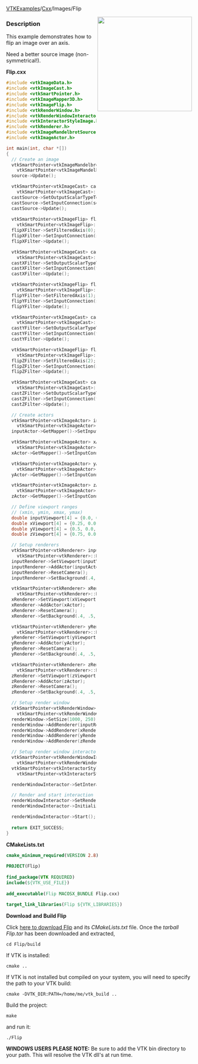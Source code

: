 [VTKExamples](/index/)/[Cxx](/Cxx)/Images/Flip

<img align="right" src="https://github.com/lorensen/VTKExamples/blob/gh-pages/Testing/Baseline/Images/TestFlip.png?raw=true" width="256" />

### Description
This example demonstrates how to flip an image over an axis.

Need a better source image (non-symmetrical!).

**Flip.cxx**
```c++
#include <vtkImageData.h>
#include <vtkImageCast.h>
#include <vtkSmartPointer.h>
#include <vtkImageMapper3D.h>
#include <vtkImageFlip.h>
#include <vtkRenderWindow.h>
#include <vtkRenderWindowInteractor.h>
#include <vtkInteractorStyleImage.h>
#include <vtkRenderer.h>
#include <vtkImageMandelbrotSource.h>
#include <vtkImageActor.h>

int main(int, char *[])
{
  // Create an image
  vtkSmartPointer<vtkImageMandelbrotSource> source =
    vtkSmartPointer<vtkImageMandelbrotSource>::New();
  source->Update();

  vtkSmartPointer<vtkImageCast> castSource =
    vtkSmartPointer<vtkImageCast>::New();
  castSource->SetOutputScalarTypeToUnsignedChar();
  castSource->SetInputConnection(source->GetOutputPort());
  castSource->Update();
  
  vtkSmartPointer<vtkImageFlip> flipXFilter =
    vtkSmartPointer<vtkImageFlip>::New();
  flipXFilter->SetFilteredAxis(0); // flip x axis
  flipXFilter->SetInputConnection(source->GetOutputPort());
  flipXFilter->Update();

  vtkSmartPointer<vtkImageCast> castXFilter =
    vtkSmartPointer<vtkImageCast>::New();
  castXFilter->SetOutputScalarTypeToUnsignedChar();
  castXFilter->SetInputConnection(flipXFilter->GetOutputPort());
  castXFilter->Update();

  vtkSmartPointer<vtkImageFlip> flipYFilter =
    vtkSmartPointer<vtkImageFlip>::New();
  flipYFilter->SetFilteredAxis(1); // flip y axis
  flipYFilter->SetInputConnection(source->GetOutputPort());
  flipYFilter->Update();

  vtkSmartPointer<vtkImageCast> castYFilter =
    vtkSmartPointer<vtkImageCast>::New();
  castYFilter->SetOutputScalarTypeToUnsignedChar();
  castYFilter->SetInputConnection(flipYFilter->GetOutputPort());
  castYFilter->Update();

  vtkSmartPointer<vtkImageFlip> flipZFilter =
    vtkSmartPointer<vtkImageFlip>::New();
  flipZFilter->SetFilteredAxis(2); // flip z axis
  flipZFilter->SetInputConnection(source->GetOutputPort());
  flipZFilter->Update();

  vtkSmartPointer<vtkImageCast> castZFilter =
    vtkSmartPointer<vtkImageCast>::New();
  castZFilter->SetOutputScalarTypeToUnsignedChar();
  castZFilter->SetInputConnection(flipZFilter->GetOutputPort());
  castZFilter->Update();

  // Create actors
  vtkSmartPointer<vtkImageActor> inputActor =
    vtkSmartPointer<vtkImageActor>::New();
  inputActor->GetMapper()->SetInputConnection(castSource->GetOutputPort());

  vtkSmartPointer<vtkImageActor> xActor =
    vtkSmartPointer<vtkImageActor>::New();
  xActor->GetMapper()->SetInputConnection(castXFilter->GetOutputPort());

  vtkSmartPointer<vtkImageActor> yActor =
    vtkSmartPointer<vtkImageActor>::New();
  yActor->GetMapper()->SetInputConnection(castYFilter->GetOutputPort());

  vtkSmartPointer<vtkImageActor> zActor =
    vtkSmartPointer<vtkImageActor>::New();
  zActor->GetMapper()->SetInputConnection(castZFilter->GetOutputPort());

  // Define viewport ranges
  // (xmin, ymin, xmax, ymax)
  double inputViewport[4] = {0.0, 0.0, 0.25, 1.0};
  double xViewport[4] = {0.25, 0.0, 0.5, 1.0};
  double yViewport[4] = {0.5, 0.0, 0.75, 1.0};
  double zViewport[4] = {0.75, 0.0, 1.0, 1.0};

  // Setup renderers
  vtkSmartPointer<vtkRenderer> inputRenderer =
    vtkSmartPointer<vtkRenderer>::New();
  inputRenderer->SetViewport(inputViewport);
  inputRenderer->AddActor(inputActor);
  inputRenderer->ResetCamera();
  inputRenderer->SetBackground(.4, .5, .9);

  vtkSmartPointer<vtkRenderer> xRenderer =
    vtkSmartPointer<vtkRenderer>::New();
  xRenderer->SetViewport(xViewport);
  xRenderer->AddActor(xActor);
  xRenderer->ResetCamera();
  xRenderer->SetBackground(.4, .5, .6);

  vtkSmartPointer<vtkRenderer> yRenderer =
    vtkSmartPointer<vtkRenderer>::New();
  yRenderer->SetViewport(yViewport);
  yRenderer->AddActor(yActor);
  yRenderer->ResetCamera();
  yRenderer->SetBackground(.4, .5, .7);

  vtkSmartPointer<vtkRenderer> zRenderer =
    vtkSmartPointer<vtkRenderer>::New();
  zRenderer->SetViewport(zViewport);
  zRenderer->AddActor(zActor);
  zRenderer->ResetCamera();
  zRenderer->SetBackground(.4, .5, .8);

  // Setup render window
  vtkSmartPointer<vtkRenderWindow> renderWindow =
    vtkSmartPointer<vtkRenderWindow>::New();
  renderWindow->SetSize(1000, 250);
  renderWindow->AddRenderer(inputRenderer);
  renderWindow->AddRenderer(xRenderer);
  renderWindow->AddRenderer(yRenderer);
  renderWindow->AddRenderer(zRenderer);

  // Setup render window interactor
  vtkSmartPointer<vtkRenderWindowInteractor> renderWindowInteractor =
    vtkSmartPointer<vtkRenderWindowInteractor>::New();
  vtkSmartPointer<vtkInteractorStyleImage> style =
    vtkSmartPointer<vtkInteractorStyleImage>::New();

  renderWindowInteractor->SetInteractorStyle(style);

  // Render and start interaction
  renderWindowInteractor->SetRenderWindow(renderWindow);
  renderWindowInteractor->Initialize();

  renderWindowInteractor->Start();
  
  return EXIT_SUCCESS;
}
```
**CMakeLists.txt**
```cmake
cmake_minimum_required(VERSION 2.8)
 
PROJECT(Flip)
 
find_package(VTK REQUIRED)
include(${VTK_USE_FILE})
 
add_executable(Flip MACOSX_BUNDLE Flip.cxx)
 
target_link_libraries(Flip ${VTK_LIBRARIES})
```

**Download and Build Flip**

Click [here to download Flip](https://github.com/lorensen/VTKWikiExamplesTarballs/raw/master/Flip.tar) and its *CMakeLists.txt* file.
Once the *tarball Flip.tar* has been downloaded and extracted,
```
cd Flip/build 
```
If VTK is installed:
```
cmake ..
```
If VTK is not installed but compiled on your system, you will need to specify the path to your VTK build:
```
cmake -DVTK_DIR:PATH=/home/me/vtk_build ..
```
Build the project:
```
make
```
and run it:
```
./Flip
```
**WINDOWS USERS PLEASE NOTE:** Be sure to add the VTK bin directory to your path. This will resolve the VTK dll's at run time.


